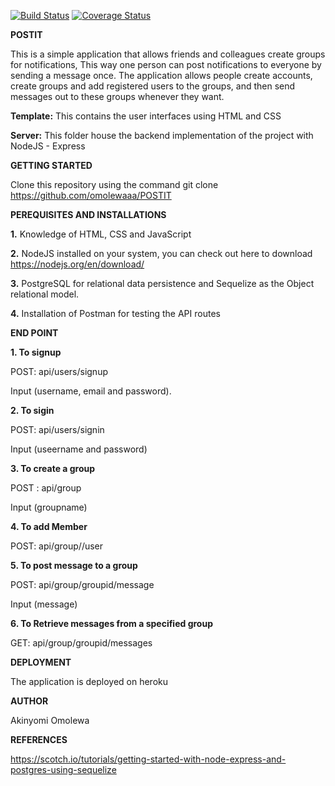 [![Build Status](https://travis-ci.org/omolewaaa/POSTIT.svg?branch=development)](https://travis-ci.org/omolewaaa/POSTIT)
[![Coverage Status](https://coveralls.io/repos/github/omolewaaa/POSTIT/badge.svg?branch=development)](https://coveralls.io/github/omolewaaa/POSTIT?branch=development)


**POSTIT**

This is a simple application that allows friends and colleagues create groups for notifications, This way one person can post notifications to everyone by sending a message once. The application allows people create accounts, create groups and add registered users to the groups, and then send messages out to these groups whenever they want.

**Template:** This contains the user interfaces using HTML and CSS

**Server:** This folder house the backend implementation of the project with NodeJS - Express



**GETTING STARTED**

   Clone this repository using the command git clone https://github.com/omolewaaa/POSTIT



**PEREQUISITES AND INSTALLATIONS**


  **1.**    Knowledge of HTML, CSS and JavaScript

  **2.**     NodeJS installed on your system, you can check out here to download https://nodejs.org/en/download/

  **3.**     PostgreSQL for relational data persistence and Sequelize as the Object relational model.

  **4.**     Installation of Postman for testing the API routes



**END POINT**

 **1. To signup**

   POST: api/users/signup

   Input (username, email and password).

 **2. To sigin**

   POST: api/users/signin

   Input (useername and password)

 **3. To create a group**

   POST : api/group

   Input (groupname)

 **4. To add Member**

   POST: api/group//user

 **5. To post message to a group**

   POST: api/group/groupid/message

   Input (message)

 **6. To Retrieve messages from a specified group**

   GET: api/group/groupid/messages
   
   
 **DEPLOYMENT**
 
   The application is deployed on heroku
   

 **AUTHOR**

   Akinyomi Omolewa
    

 **REFERENCES**

   https://scotch.io/tutorials/getting-started-with-node-express-and-postgres-using-sequelize
   
   
   
   
